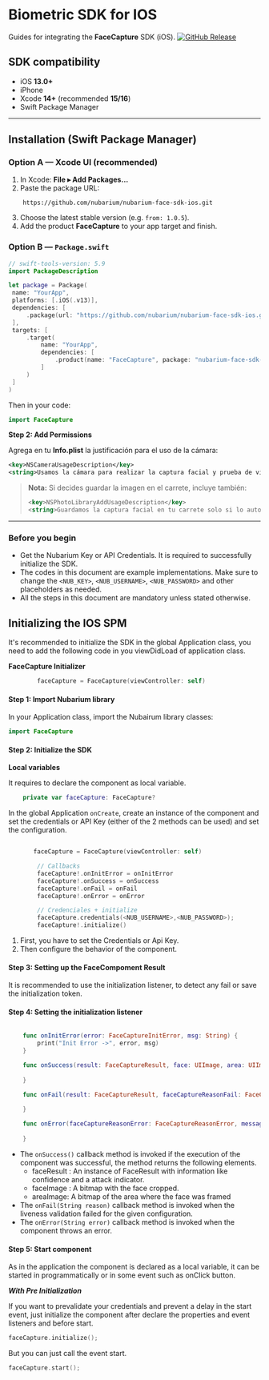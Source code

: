 # Biometric SDK for IOS
Guides for integrating the **FaceCapture** SDK (iOS).
[![GitHub Release](https://badgen.net/badge/release/v1.0.6/cyan)]()  


## SDK compatibility

- iOS **13.0+**
- iPhone 
- Xcode **14+** (recommended **15/16**)
- Swift Package Manager

---

## Installation (Swift Package Manager)

### Option A — Xcode UI (recommended)

1. In Xcode: **File ▸ Add Packages…**
2. Paste the package URL:
```
    https://github.com/nubarium/nubarium-face-sdk-ios.git
```
3. Choose the latest stable version (e.g. `from: 1.0.5`).
4. Add the product **FaceCapture** to your app target and finish.

### Option B — `Package.swift`

```swift
// swift-tools-version: 5.9
import PackageDescription

let package = Package(
 name: "YourApp",
 platforms: [.iOS(.v13)],
 dependencies: [
     .package(url: "https://github.com/nubarium/nubarium-face-sdk-ios.git", from: "1.0.5")
 ],
 targets: [
     .target(
         name: "YourApp",
         dependencies: [
             .product(name: "FaceCapture", package: "nubarium-face-sdk-ios")
         ]
     )
 ]
)
```

Then in your code:
```swift
import FaceCapture
```

**Step 2: Add Permissions**

Agrega en tu **Info.plist** la justificación para el uso de la cámara:

```xml
<key>NSCameraUsageDescription</key>
<string>Usamos la cámara para realizar la captura facial y prueba de vida.</string>
```

> **Nota:** Si decides guardar la imagen en el carrete, incluye también:
> ```xml
> <key>NSPhotoLibraryAddUsageDescription</key>
> <string>Guardamos la captura facial en tu carrete solo si lo autorizas.</string>
> ```

---

### Before you begin
- Get the Nubarium Key or API Credentials. It is required to successfully initialize the SDK.
- The codes in this document are example implementations. Make sure to change the `<NUB_KEY>`, `<NUB_USERNAME>`,  `<NUB_PASSWORD>` and other placeholders as needed.
- All the steps in this document are mandatory unless stated otherwise.

## Initializing the IOS SPM

It's recommended to initialize the SDK in the global Application class, you need to add the following code in you viewDidLoad  of application class.

**FaceCapture Initializer**
```swift
        faceCapture = FaceCapture(viewController: self)
```



#### **Step 1: Import Nubarium library**

In your Application class, import the Nubairum library classes:

```swift
import FaceCapture
```

#### **Step 2: Initialize the SDK**

**Local variables**

It requires to declare the component as local variable.

```swift
    private var faceCapture: FaceCapture?
```

In the global Application `onCreate`, create an instance of the component and set the credentials or API Key (either of the 2 methods can be used) and set the configuration.

```swift

       faceCapture = FaceCapture(viewController: self)

        // Callbacks
        faceCapture!.onInitError = onInitError
        faceCapture!.onSuccess = onSuccess
        faceCapture!.onFail = onFail
        faceCapture!.onError = onError

        // Credenciales + initialize
        faceCapture.credentials(<NUB_USERNAME>,<NUB_PASSWORD>);
        faceCapture!.initialize()


```

1. First, you have to set the Credentials or Api Key.
3. Then configure the behavior of the component.
  

#### Step 3: **Setting up the FaceCompoment Result**


It is recommended to use the initialization listener, to detect any fail or save the initialization token.

#### Step 4: Setting the initialization listener

```swift

    func onInitError(error: FaceCaptureInitError, msg: String) {
        print("Init Error ->", error, msg)
    }

    func onSuccess(result: FaceCaptureResult, face: UIImage, area: UIImage, frame: UIImage) {
        
    }

    func onFail(result: FaceCaptureResult, faceCaptureReasonFail: FaceCaptureReasonFail, reason: String) {
        
    }

    func onError(faceCaptureReasonError: FaceCaptureReasonError, message: String) {
        
    }

```


- The `onSuccess()` callback method is invoked if the execution of the component was successful, the method returns the following elements.
  - faceResult : An instance of FaceResult with information like confidence and a attack indicator.
  - faceImage : A bitmap with the face cropped.
  - areaImage: A bitmap of the area where the face was framed
- The `onFail(String reason)` callback method is invoked when the liveness validation failed for the given configuration.
- The `onError(String error)` callback method is invoked when the component throws an error.

#### Step 5: Start component

As in the application the component is declared as a local variable, it can be started in programmatically or in some event such as onClick button.

***With Pre Initialization***

If you want to prevalidate your credentials and prevent a delay in the start event, just initialize the component after declare the properties and event listeners and before start.

```swift
faceCapture.initialize();
```

But you can just call the event start.

```swift
faceCapture.start();
```


